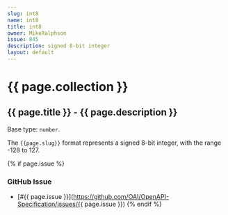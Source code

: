 ```yaml
---
slug: int8
name: int8
title: int8
owner: MikeRalphson
issue: 845
description: signed 8-bit integer
layout: default
---
```


# {{ page.collection }}

## {{ page.title }} - {{ page.description }}

Base type: `number`.

The `{{page.slug}}` format represents a signed 8-bit integer, with the range -128 to 127.

{% if page.issue %}
### GitHub Issue

* [#{{ page.issue }}](https://github.com/OAI/OpenAPI-Specification/issues/{{ page.issue }})
{% endif %}
